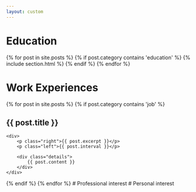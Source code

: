 ```yaml
---
layout: custom
---
```



# Education
{% for post in site.posts %}
    {% if post.category contains 'education' %}
    {% include section.html %}
    {% endif %}
{% endfor %}
# Work Experiences
{% for post in site.posts %}
    {% if post.category contains 'job' %}
<div class="section">
    <h2>{{ post.title }}</h2>

    <div>
        <p class="right">{{ post.excerpt }}</p>
        <p class="left">{{ post.interval }}</p>

        <div class="details">
            {{ post.content }}
        </div>
    </div>
</div>
    {% endif %}
{% endfor %}
# Professional interest
# Personal interest

